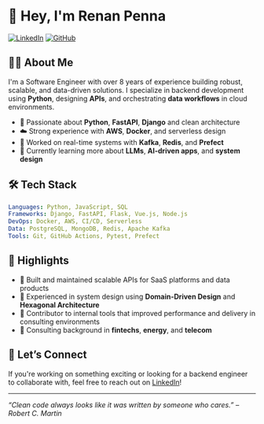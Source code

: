 # 👋 Hey, I'm Renan Penna

[![LinkedIn](https://img.shields.io/badge/-LinkedIn-blue?style=flat-square&logo=linkedin&logoColor=white&link=https://www.linkedin.com/in/renan-penna/)](https://www.linkedin.com/in/renan-penna/)
[![GitHub](https://img.shields.io/badge/-GitHub-black?style=flat-square&logo=github&logoColor=white&link=https://github.com/xarpy)](https://github.com/xarpy)

## 🧑‍💻 About Me

I'm a Software Engineer with over 8 years of experience building robust, scalable, and data-driven solutions. I specialize in backend development using **Python**, designing **APIs**, and orchestrating **data workflows** in cloud environments.

- 🐍 Passionate about **Python**, **FastAPI**, **Django** and clean architecture  
- ☁️ Strong experience with **AWS**, **Docker**, and serverless design  
- 🔄 Worked on real-time systems with **Kafka**, **Redis**, and **Prefect**  
- 🧠 Currently learning more about **LLMs**, **AI-driven apps**, and **system design**  

## 🛠️ Tech Stack

```yaml
Languages: Python, JavaScript, SQL
Frameworks: Django, FastAPI, Flask, Vue.js, Node.js
DevOps: Docker, AWS, CI/CD, Serverless
Data: PostgreSQL, MongoDB, Redis, Apache Kafka
Tools: Git, GitHub Actions, Pytest, Prefect
```

## 📌 Highlights

- 🚀 Built and maintained scalable APIs for SaaS platforms and data products  
- 🧱 Experienced in system design using **Domain-Driven Design** and **Hexagonal Architecture**  
- 🔧 Contributor to internal tools that improved performance and delivery in consulting environments  
- 💼 Consulting background in **fintechs**, **energy**, and **telecom**  

## 💬 Let’s Connect

If you're working on something exciting or looking for a backend engineer to collaborate with, feel free to reach out on [LinkedIn](https://www.linkedin.com/in/renan-penna/)!

---
*“Clean code always looks like it was written by someone who cares.” – Robert C. Martin*
